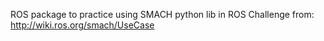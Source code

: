 ROS package to practice using SMACH python lib in ROS
Challenge from:
http://wiki.ros.org/smach/UseCase

